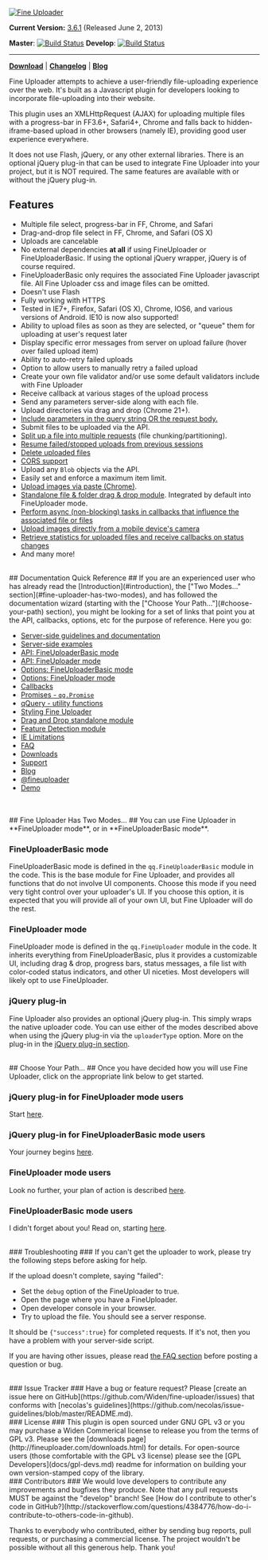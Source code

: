[![Fine Uploader](http://fineuploader.com/img/FineUploader_logo.png)](http://fineuploader.com/)

**Current Version:** [3.6.1](https://github.com/Widen/fine-uploader/tree/3.6.1) (Released June 2, 2013)

**Master**: [![Build Status](https://travis-ci.org/Widen/fine-uploader.png?branch=master)](https://travis-ci.org/Widen/fine-uploader)
**Develop**: [![Build Status](https://travis-ci.org/Widen/fine-uploader.png?branch=develop)](https://travis-ci.org/Widen/fine-uploader)

---

[**Download**](http://fineuploader.com/downloads.html) | [**Changelog**](http://blog.fineuploader.com/2013/05/fine-uploader-36.html) | [**Blog**](http://blog.fineuploader.com/)

Fine Uploader attempts to achieve a user-friendly file-uploading experience over the web.
It's built as a Javascript plugin for developers looking to incorporate file-uploading into their website.

This plugin uses an XMLHttpRequest (AJAX) for uploading multiple files with a progress-bar in
FF3.6+, Safari4+, Chrome and falls back to hidden-iframe-based upload in other browsers (namely IE),
providing good user experience everywhere.

It does not use Flash, jQuery, or any other external libraries.  There is an optional jQuery plug-in that can be used to
integrate Fine Uploader into your project, but it is NOT required.  The same features are available with or without the
jQuery plug-in.


## Features ##
* Multiple file select, progress-bar in FF, Chrome, and Safari
* Drag-and-drop file select in FF, Chrome, and Safari (OS X)
* Uploads are cancelable
* No external dependencies **at all** if using FineUploader or FineUploaderBasic.  If using the optional jQuery wrapper, jQuery is of course required.
* FineUploaderBasic only requires the associated Fine Uploader javascript file.  All Fine Uploader css and image files can be omitted.
* Doesn't use Flash
* Fully working with HTTPS
* Tested in IE7+, Firefox, Safari (OS X), Chrome, IOS6, and various versions of Android.  IE10 is now also supported!
* Ability to upload files as soon as they are selected, or "queue" them for uploading at user's request later
* Display specific error messages from server on upload failure (hover over failed upload item)
* Ability to auto-retry failed uploads
* Option to allow users to manually retry a failed upload
* Create your own file validator and/or use some default validators include with Fine Uploader
* Receive callback at various stages of the upload process
* Send any parameters server-side along with each file.
* Upload directories via drag and drop (Chrome 21+).
* [Include parameters in the query string OR the request body.](http://blog.fineuploader.com/2012/11/include-params-in-request-body-or-query.html)
* Submit files to be uploaded via the API.
* [Split up a file into multiple requests](http://blog.fineuploader.com/2012/12/file-chunkingpartitioning-is-now.html) (file chunking/partitioning).
* [Resume failed/stopped uploads from previous sessions](http://blog.fineuploader.com/2013/01/resume-failed-uploads-from-previous.html)
* [Delete uploaded files](http://blog.fineuploader.com/2013/01/delete-uploaded-file-in-33.html)
* [CORS support](http://blog.fineuploader.com/2013/01/cors-support-in-33.html)
* Upload any `Blob` objects via the API.
* Easily set and enforce a maximum item limit.
* [Upload images via paste (Chrome)](http://blog.fineuploader.com/2013/03/upload-image-via-paste-in-34.html).
* [Standalone file & folder drag & drop module](docs/drag-and-drop.md).  Integrated by default into FineUploader mode.
* [Perform async (non-blocking) tasks in callbacks that influence the associated file or files](http://blog.fineuploader.com/2013/05/callbacks-that-permit-asynchronous.html)
* [Upload images directly from a mobile device's camera](http://blog.fineuploader.com/2013/05/upload-directly-via-camera-on-mobile.html)
* [Retrieve statistics for uploaded files and receive callbacks on status changes](http://blog.fineuploader.com/2013/05/query-fine-uploader-for-upload-stats.html)
* And many more!


<br/>
## Documentation Quick Reference ##
If you are an experienced user who has already read the [Introduction](#introduction), the
["Two Modes..." section](#fine-uploader-has-two-modes), and has followed the documentation wizard
(starting with the ["Choose Your Path..."](#choose-your-path) section), you might be looking for a set of links that point
you at the API, callbacks, options, etc for the purpose of reference.  Here you go:

* [Server-side guidelines and documentation](docs/server.md)
* [Server-side examples](https://github.com/Widen/fine-uploader-server)
* [API: FineUploaderBasic mode](docs/api-fineuploaderbasic.md)
* [API: FineUploader mode](docs/api-fineuploader.md)
* [Options: FineUploaderBasic mode](docs/options-fineuploaderbasic.md)
* [Options: FineUploader mode](docs/options-fineuploader.md)
* [Callbacks](docs/callbacks.md)
* [Promises - `qq.Promise`](docs/promise.md)
* [qQuery - utility functions](docs/qquery.md)
* [Styling Fine Uploader](docs/styling.md)
* [Drag and Drop standalone module](docs/drag-and-drop.md)
* [Feature Detection module](docs/feature-detection.md)
* [IE Limitations](docs/limitations-ie.md)
* [FAQ](docs/faq.md)
* [Downloads](http://fineuploader.com/downloads.html)
* [Support](http://fineuploader.com/support.html)
* [Blog](http://blog.fineuploader.com)
* [@fineuploader](https://twitter.com/fineuploader)
* [Demo](http://fineuploader.com)


<br/>



<br/>
## Fine Uploader Has Two Modes... ##
You can use Fine Uploader in **FineUploader mode**, or in **FineUploaderBasic mode**.

### FineUploaderBasic mode ###
FineUploaderBasic mode is defined in the `qq.FineUploaderBasic` module in the code.  This is the base module for
Fine Uploader, and provides all functions that do not involve UI components.  Choose this mode if you need very tight
control over your uploader's UI.  If you choose this option, it is expected that you will provide all of your own UI, but
Fine Uploader will do the rest.

### FineUploader mode ###
FineUploader mode is defined in the `qq.FineUploader` module in the code.  It inherits everything from FineUploaderBasic,
plus it provides a customizable UI, including drag & drop, progress bars, status messages, a file list with color-coded status
indicators, and other UI niceties.  Most developers will likely opt to use FineUploader.

### jQuery plug-in ###
Fine Uploader also provides an optional jQuery plug-in.  This simply wraps the native uploader code.  You can use either of
the modes described above when using the jQuery plug-in via the `uploaderType` option.  More on the plug-in in the
[jQuery plug-in section](docs/using-jquery-plugin.md).


<br/>
## Choose Your Path... ##
Once you have decided how you will use Fine Uploader, click on the appropriate link below to get started.

### jQuery plug-in for FineUploader mode users ###
Start [here](docs/path-jquery-fineuploader.md).

### jQuery plug-in for FineUploaderBasic mode users  ###
Your journey begins [here](docs/path-jquery-fineuploaderbasic.md).

### FineUploader mode users ###
Look no further, your plan of action is described [here](docs/path-fineuploader.md).

### FineUploaderBasic mode users ###
I didn't forget about you!  Read on, starting [here](docs/path-fineuploaderbasic.md).


<br/>
### Troubleshooting ###
If you can't get the uploader to work, please try the following steps
before asking for help.

If the upload doesn't complete, saying "failed":

* Set the `debug` option of the FineUploader to true.
* Open the page where you have a FineUploader.
* Open developer console in your browser.
* Try to upload the file. You should see a server response.

It should be `{"success":true}` for completed requests. If it's not,
then you have a problem with your server-side script.

If you are having other issues, please read [the FAQ section](docs/faq.md) before posting a question or bug.


<br/>
### Issue Tracker ###
Have a bug or feature request? Please [create an issue here on GitHub](https://github.com/Widen/fine-uploader/issues) 
that conforms with [necolas's guidelines](https://github.com/necolas/issue-guidelines/blob/master/README.md).


<br/>
### License ###
This plugin is open sourced under GNU GPL v3 or you may purchase a Widen Commerical license to release you from the terms of
GPL v3.  Please see the [downloads page](http://fineuploader.com/downloads.html) for details.  For open-source users (those
comfortable with the GPL v3 license) please see the [GPL Developers](docs/gpl-devs.md) readme for information on building
your own version-stamped copy of the library.


<br/>
### Contributors ###
We would love developers to contribute any improvements and bugfixes they produce.  Note that any pull requests MUST be against the "develop" branch!
See [How do I contribute to other's code in GitHub?](http://stackoverflow.com/questions/4384776/how-do-i-contribute-to-others-code-in-github).

Thanks to everybody who contributed, either by sending bug reports, pull requests, or purchasing a commercial license.
The project wouldn't be possible without all this generous help. Thank you!
